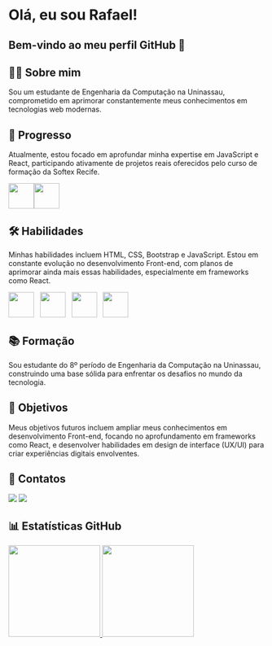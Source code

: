 # Olá, eu sou Rafael!
## Bem-vindo ao meu perfil GitHub 👋

## 👨‍💻 Sobre mim
Sou um estudante de Engenharia da Computação na Uninassau, comprometido em aprimorar constantemente meus conhecimentos em tecnologias web modernas.

## 🚀 Progresso
Atualmente, estou focado em aprofundar minha expertise em JavaScript e React, participando ativamente de projetos reais oferecidos pelo curso de formação da Softex Recife.

<img src="https://cdn.jsdelivr.net/gh/devicons/devicon/icons/react/react-original.svg" height="50px"><img src="https://cdn.jsdelivr.net/gh/devicons/devicon/icons/javascript/javascript-original.svg" height="50px">

## 🛠️ Habilidades
Minhas habilidades incluem HTML, CSS, Bootstrap e JavaScript. Estou em constante evolução no desenvolvimento Front-end, com planos de aprimorar ainda mais essas habilidades, especialmente em frameworks como React.

<img src="https://cdn.jsdelivr.net/gh/devicons/devicon/icons/javascript/javascript-original.svg" height="50px">&nbsp;&nbsp;&nbsp;<img src="https://cdn.jsdelivr.net/gh/devicons/devicon/icons/bootstrap/bootstrap-plain.svg" height="50px">&nbsp;&nbsp;&nbsp;<img src="https://cdn.jsdelivr.net/gh/devicons/devicon/icons/css3/css3-plain.svg" height="50px">&nbsp;&nbsp;&nbsp;<img src="https://cdn.jsdelivr.net/gh/devicons/devicon/icons/html5/html5-plain.svg" height="50px">

## 📚 Formação
Sou estudante do 8º período de Engenharia da Computação na Uninassau, construindo uma base sólida para enfrentar os desafios no mundo da tecnologia.

## 🎯 Objetivos
Meus objetivos futuros incluem ampliar meus conhecimentos em desenvolvimento Front-end, focando no aprofundamento em frameworks como React, e desenvolver habilidades em design de interface (UX/UI) para criar experiências digitais envolventes.

## 📧 Contatos
<div>
<a href="mailto:rafaelmontreuil@gmail.com"><img loading="lazy" src="https://img.shields.io/badge/Gmail-D14836?style=for-the-badge&logo=gmail&logoColor=white" target="_blank"></a>
<a href="https://www.linkedin.com/in/uiu-Rafael" target="_blank"><img loading="lazy" src="https://img.shields.io/badge/-LinkedIn-%230077B5?style=for-the-badge&logo=linkedin&logoColor=white" target="_blank"></a>
</div>

## 📊 Estatísticas GitHub
<div>
<a href="https://github.com/uiu-Rafael">
<img loading="lazy" height="180em" src="https://github-readme-stats.vercel.app/api/top-langs/?username=uiu-Rafael&layout=compact&langs_count=7&theme=dracula"/>
<img loading="lazy" height="180em" src="https://github-readme-stats.vercel.app/api?username=uiu-Rafael&show_icons=true&theme=dracula&include_all_commits=true&count_private=true"/>
</div>
